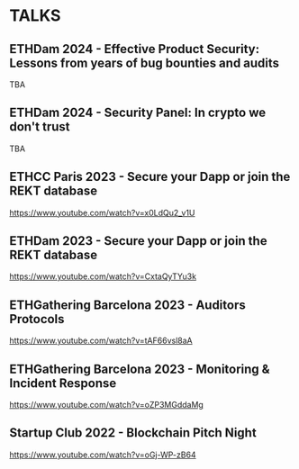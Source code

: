 # TALKS

## ETHDam 2024 - Effective Product Security: Lessons from years of bug bounties and audits
TBA

## ETHDam 2024 - Security Panel: In crypto we don't trust
TBA

## ETHCC Paris 2023 - Secure your Dapp or join the REKT database
https://www.youtube.com/watch?v=x0LdQu2_v1U

## ETHDam 2023 - Secure your Dapp or join the REKT database
https://www.youtube.com/watch?v=CxtaQyTYu3k

## ETHGathering Barcelona 2023 - Auditors Protocols
https://www.youtube.com/watch?v=tAF66vsl8aA

## ETHGathering Barcelona 2023 - Monitoring & Incident Response
https://www.youtube.com/watch?v=oZP3MGddaMg

## Startup Club 2022 - Blockchain Pitch Night
https://www.youtube.com/watch?v=oGj-WP-zB64

